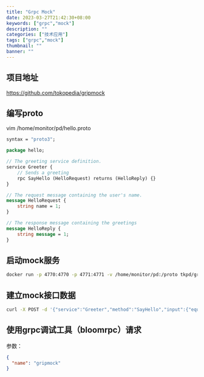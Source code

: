 ```yaml
---
title: "Grpc Mock"
date: 2023-03-27T21:42:30+08:00
keywords: ["grpc","mock"]
description: ""
categories: ["技术应用"]
tags: ["grpc","mock"]
thumbnail: ""
banner: ""
---
```

## 项目地址
https://github.com/tokopedia/gripmock

## 编写proto
vim /home/monitor/pd/hello.proto
```proto
syntax = "proto3";

package hello;

// The greeting service definition.
service Greeter {
    // Sends a greeting
    rpc SayHello (HelloRequest) returns (HelloReply) {}
}

// The request message containing the user's name.
message HelloRequest {
    string name = 1;
}

// The response message containing the greetings
message HelloReply {
    string message = 1;
}
```
## 启动mock服务
```bash
docker run -p 4770:4770 -p 4771:4771 -v /home/monitor/pd:/proto tkpd/gripmock /proto/hello.proto
```
## 建立mock接口数据
```bash
curl -X POST -d '{"service":"Greeter","method":"SayHello","input":{"equals":{"name":"gripmock"}},"output":{"data":{"message":"Hello GripMock"}}}' 192.168.41.131:4771/add
```
## 使用grpc调试工具（bloomrpc）请求
参数：
```json
{
  "name": "gripmock"
}
```